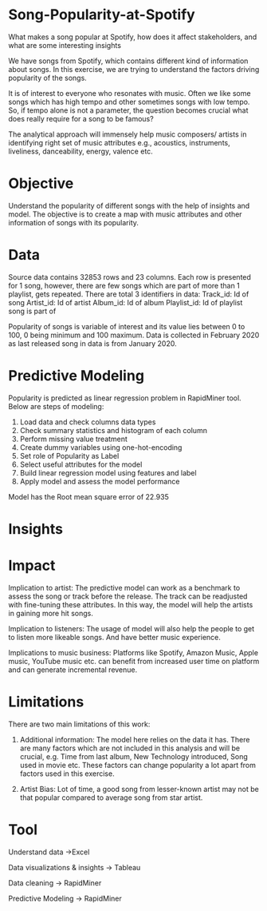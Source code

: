 # Song-Popularity-at-Spotify
What makes a song popular at Spotify, how does it affect stakeholders, and what are some interesting insights

We have songs from Spotify, which contains different kind of information about songs. In this exercise, we are trying to understand the factors driving popularity of the songs.

It is of interest to everyone who resonates with music. Often we like some songs which has high tempo and other sometimes songs with low tempo. So, if tempo alone is not a parameter, the question becomes crucial what does really require for a song to be famous?

The analytical approach will immensely help music composers/ artists in identifying right set of music attributes e.g., acoustics, instruments, liveliness, danceability, energy, valence etc.

# Objective

Understand the popularity of different songs with the help of insights and model. The objective is to create a map with music attributes and other information of songs with its popularity.

# Data

Source data contains 32853 rows and 23 columns.
Each row is presented for 1 song, however, there are few songs which are part of more than 1 playlist, gets repeated.
There are total 3 identifiers in data:
Track_id: Id of song
Artist_id: Id of artist
Album_id: Id of album
Playlist_id: Id of playlist song is part of

Popularity of songs is variable of interest and its value lies between 0 to 100, 0 being minimum and 100 maximum.
Data is collected in February 2020 as last released song in data is from January 2020.

# Predictive Modeling

Popularity is predicted as linear regression problem in RapidMiner tool. Below are steps of modeling:

1. Load data and check columns data types
2. Check summary statistics and histogram of each column
3. Perform missing value treatment
4. Create dummy variables using one-hot-encoding
5. Set role of Popularity as Label
6. Select useful attributes for the model
7. Build linear regression model using features and label
8. Apply model and assess the model performance

Model has the Root mean square error of 22.935

# Insights

# Impact 

Implication to artist:
The predictive model can work as a benchmark to assess the song or track before the release. The track can be readjusted with fine-tuning these attributes. In this way, the model will help the artists in gaining more hit songs.

Implication to listeners:
The usage of model will also help the people to get to listen more likeable songs. And have better music experience.

Implications to music business:
Platforms like Spotify, Amazon Music, Apple music, YouTube music etc. can benefit from increased user time on platform and can generate incremental revenue.

# Limitations

There are two main limitations of this work:
1. Additional information:
The model here relies on the data it has. There are many factors which are not included in this analysis and will be crucial, e.g. Time from last album, New Technology introduced, Song used in movie etc. These factors can change popularity a lot apart from factors used in this exercise.

2. Artist Bias:
Lot of time, a good song from lesser-known artist may not be that popular compared to average song from star artist.


# Tool
Understand data  ->Excel  

Data visualizations & insights -> Tableau

Data cleaning -> RapidMiner

Predictive Modeling -> RapidMiner
